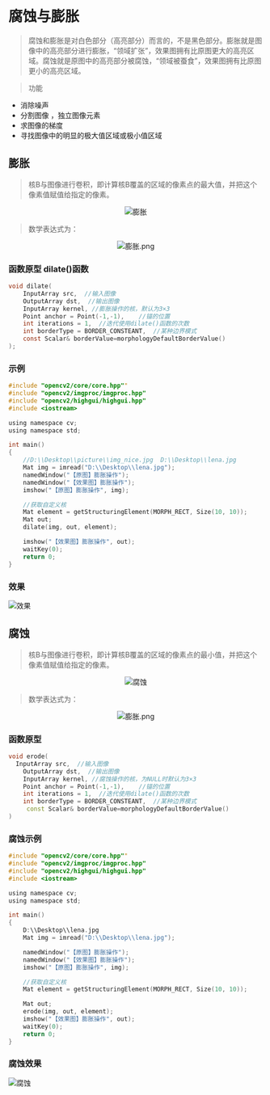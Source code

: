 # 腐蚀与膨胀

> 腐蚀和膨胀是对白色部分（高亮部分）而言的，不是黑色部分。膨胀就是图像中的高亮部分进行膨胀，“领域扩张”，效果图拥有比原图更大的高亮区域。腐蚀就是原图中的高亮部分被腐蚀，“领域被蚕食”，效果图拥有比原图更小的高亮区域。

> 功能

+ 消除噪声
+ 分割图像 ，独立图像元素
+ 求图像的梯度
+ 寻找图像中的明显的极大值区域或极小值区域

## 膨胀

> 核B与图像进行卷积，即计算核B覆盖的区域的像素点的最大值，并把这个像素值赋值给指定的像素。

<div align="center">

![膨胀](https://upload-images.jianshu.io/upload_images/9140378-721d5c64fb760211.png?imageMogr2/auto-orient/strip%7CimageView2/2/w/440) </div>

> 数学表达式为：

<div align="center">

![膨胀.png](https://upload-images.jianshu.io/upload_images/9140378-9d316914ee7a90a3.png?imageMogr2/auto-orient/strip%7CimageView2/2/w/440) </div>

### 函数原型 dilate()函数

```c
void dilate(
    InputArray src,  //输入图像
    OutputArray dst,  //输出图像
    InputArray kernel, //膨胀操作的核，默认为3×3
    Point anchor = Point(-1,-1),    //锚的位置
    int iterations = 1,  //迭代使用dilate()函数的次数
    int borderType = BORDER_CONSTEANT,  //某种边界模式
    const Scalar& borderValue=morphologyDefaultBorderValue()
);
```

### 示例

```c
#include "opencv2/core/core.hpp""
#include "opencv2/imgproc/imgproc.hpp"
#include "opencv2/highgui/highgui.hpp"
#include <iostream>

using namespace cv;
using namespace std;

int main()
{
    //D:\\Desktop\\picture\\img_nice.jpg  D:\\Desktop\\lena.jpg
    Mat img = imread("D:\\Desktop\\lena.jpg");
    namedWindow("【原图】膨胀操作");
    namedWindow("【效果图】膨胀操作");
    imshow("【原图】膨胀操作", img);

    //获取自定义核
    Mat element = getStructuringElement(MORPH_RECT, Size(10, 10));
    Mat out;
    dilate(img, out, element);

    imshow("【效果图】膨胀操作", out);
    waitKey(0);
    return 0;
}

```

### 效果

![效果](https://upload-images.jianshu.io/upload_images/9140378-755dfae39c758733.png?imageMogr2/auto-orient/strip%7CimageView2/2/w/440)

## 腐蚀

> 核B与图像进行卷积，即计算核B覆盖的区域的像素点的最小值，并把这个像素值赋值给指定的像素。

<div align="center">

![腐蚀](https://upload-images.jianshu.io/upload_images/9140378-b45a13e103b9ca5d.png?imageMogr2/auto-orient/strip%7CimageView2/2/w/440)</div>

> 数学表达式为：

<div align="center">

![膨胀.png](https://upload-images.jianshu.io/upload_images/9140378-9d316914ee7a90a3.png?imageMogr2/auto-orient/strip%7CimageView2/2/w/440) </div>

### 函数原型

```c++
void erode(
  InputArray src,  //输入图像
    OutputArray dst,  //输出图像
    InputArray kernel, //腐蚀操作的核，为NULL时默认为3×3
    Point anchor = Point(-1,-1),    //锚的位置
    int iterations = 1,  //迭代使用dilate()函数的次数
    int borderType = BORDER_CONSTEANT,  //某种边界模式
     const Scalar& borderValue=morphologyDefaultBorderValue()
)
```

### 腐蚀示例

```c
#include "opencv2/core/core.hpp""
#include "opencv2/imgproc/imgproc.hpp"
#include "opencv2/highgui/highgui.hpp"
#include <iostream>

using namespace cv;
using namespace std;

int main()
{
    D:\\Desktop\\lena.jpg
    Mat img = imread("D:\\Desktop\\lena.jpg");

    namedWindow("【原图】膨胀操作");
    namedWindow("【效果图】膨胀操作");
    imshow("【原图】膨胀操作", img);

    //获取自定义核
    Mat element = getStructuringElement(MORPH_RECT, Size(10, 10));

    Mat out;
    erode(img, out, element);
    imshow("【效果图】膨胀操作", out);
    waitKey(0);
    return 0;
}

```

### 腐蚀效果

![腐蚀](https://upload-images.jianshu.io/upload_images/9140378-6f67598dfad3e3c9.png?imageMogr2/auto-orient/strip%7CimageView2/2/w/440)
